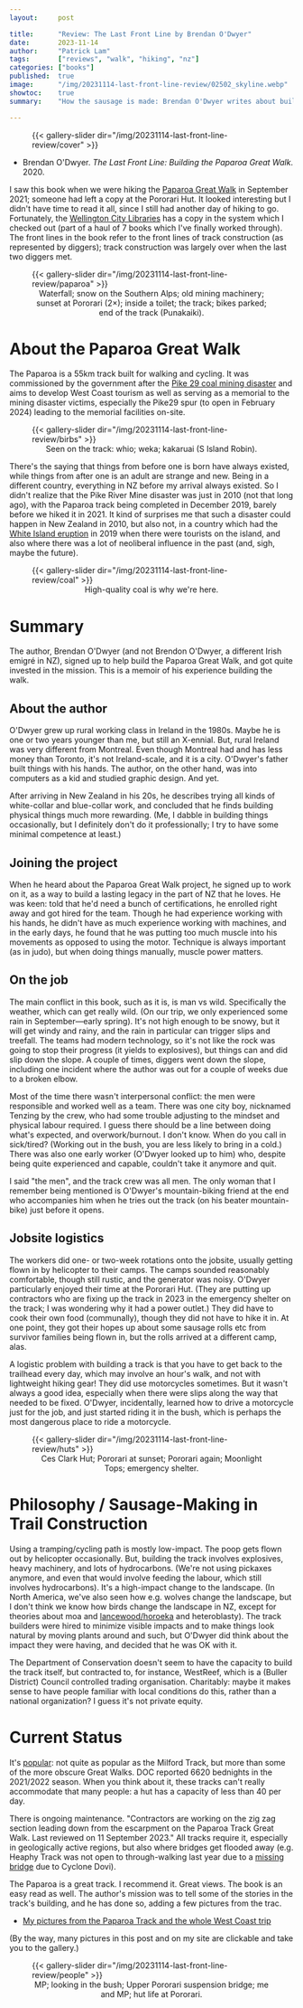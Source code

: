 ```yaml
---
layout:     post

title:      "Review: The Last Front Line by Brendan O'Dwyer"
date:       2023-11-14
author:     "Patrick Lam"
tags:       ["reviews", "walk", "hiking", "nz"]
categories: ["books"]
published:  true
image:      "/img/20231114-last-front-line-review/02502_skyline.webp"
showtoc:    true
summary:    "How the sausage is made: Brendan O'Dwyer writes about building the Paparoa Great Walk on NZ's West Coast."

---
```


<style>
.post-heading h1  { color: yellow; text-shadow: 2px 2px 2px grey; }
.meta { color: yellow; }
</style>

<figure>
{{< gallery-slider dir="/img/20231114-last-front-line-review/cover" >}}
</figure>

* Brendan O'Dwyer. _The Last Front Line: Building the Paparoa Great Walk_. 2020.

I saw this book when we were hiking the [Paparoa Great Walk](https://www.doc.govt.nz/parks-and-recreation/places-to-go/west-coast/places/paparoa-national-park/things-to-do/tracks/paparoa-track/) in
September 2021; someone had left a copy at the Pororari Hut. It looked interesting but I didn't have time to read it all, since I still had another day of hiking to go.  Fortunately, the [Wellington City
Libraries](https://www.wcl.govt.nz/) has a copy in the system which I checked out (part of a
haul of 7 books which I've finally worked through). The front lines in the book refer to the front lines of track construction (as represented by diggers); track construction was largely over when the last two diggers met.

<figure>
{{< gallery-slider dir="/img/20231114-last-front-line-review/paparoa" >}}
<figcaption style="text-align:center">Waterfall; snow on the Southern Alps; old mining machinery; sunset at Pororari (2×); inside a toilet; the track; bikes parked; end of the track (Punakaiki).</figcaption>
</figure>

# About the Paparoa Great Walk

The Paparoa is a 55km track built for walking and cycling. It was
commissioned by the government after the [Pike 29 coal mining disaster](https://nzhistory.govt.nz/culture/pike-river-mine-disaster)
and aims to develop West Coast tourism as well as serving as a
memorial to the mining disaster victims, especially the Pike29 spur
(to open in February 2024) leading to the memorial facilities on-site.

<figure>
{{< gallery-slider dir="/img/20231114-last-front-line-review/birbs" >}}
<figcaption style="text-align:center">Seen on the track: whio; weka; kakaruai (S Island Robin).</figcaption>
</figure>

There's the saying that things from before one is born have always
existed, while things from after one is an adult are strange and
new. Being in a different country, everything in NZ before my arrival
always existed. So I didn't realize that the Pike River Mine disaster
was just in 2010 (not that long ago), with the Paparoa track being
completed in December 2019, barely before we hiked it in 2021. It kind of
surprises me that such a disaster could happen in New Zealand in 2010, but also not,
in a country which had the [White Island eruption](https://en.wikipedia.org/wiki/2019_Whakaari_/_White_Island_eruption)
in 2019 when there were tourists on the island, and also where there was a lot of neoliberal influence in the past
(and, sigh, maybe the future).

<figure>
{{< gallery-slider dir="/img/20231114-last-front-line-review/coal" >}}
<figcaption style="text-align:center">High-quality coal is why we're here.</figcaption>
</figure>

# Summary

The author, Brendan O'Dwyer (and not Brendon O'Dwyer, a different Irish
emigré in NZ), signed up to help build the Paparoa Great Walk, and got
quite invested in the mission. This is a memoir of his experience
building the walk.



## About the author
O'Dwyer grew up rural working class in Ireland in the 1980s.  Maybe he
is one or two years younger than me, but still an X-ennial. But, rural
Ireland was very different from Montreal. Even though Montreal had and
has less money than Toronto, it's not Ireland-scale, and it is a city.
O'Dwyer's father built things with his hands. The author, on the other
hand, was into computers as a kid and studied graphic design. And yet.

After arriving in New Zealand in his 20s, he describes trying all
kinds of white-collar and blue-collar work, and concluded that he
finds building physical things much more rewarding. (Me, I dabble in building
things occasionally, but I definitely don't do it professionally; I try to
have some minimal competence at least.)

## Joining the project

When he heard about the Paparoa Great Walk project, he signed up to
work on it, as a way to build a lasting legacy in the part of NZ that he loves.
He was keen: told that he'd need a bunch of certifications, he
enrolled right away and got hired for the team. Though he had
experience working with his hands, he didn't have as
much experience working with machines, and in the early days, he found that he was
putting too much muscle into his movements as opposed to using the
motor. Technique is always important (as in judo), but when doing things
manually, muscle power matters.

## On the job

The main conflict in this book, such as it is, is man vs wild.
Specifically the weather, which can get really wild. (On our trip, we only
experienced some rain in September&mdash;early spring).
It's not high enough to be snowy, but it will get windy and
rainy, and the rain in particular can trigger slips and treefall. The
teams had modern technology, so it's not like the rock was going to
stop their progress (it yields to explosives), but things can and did
slip down the slope. A couple of times, diggers went down the slope,
including one incident where the author was out for a couple of weeks
due to a broken elbow.

Most of the time there wasn't interpersonal conflict: the men were
responsible and worked well as a team. There was one city boy,
nicknamed Tenzing by the crew, who had some trouble adjusting to the
mindset and physical labour required. I guess there should be a line
between doing what's expected, and overwork/burnout. I don't know.
When do you call in sick/tired?  (Working out in the bush, you are
less likely to bring in a cold.) There was also one early worker
(O'Dwyer looked up to him) who, despite being quite experienced and
capable, couldn't take it anymore and quit.

I said "the men", and the track crew was all men. The only woman that I remember being mentioned is
O'Dwyer's mountain-biking friend at the end who accompanies him when he tries out the track (on his beater mountain-bike) just
before it opens. 

## Jobsite logistics

The workers did one- or two-week rotations onto the jobsite, usually
getting flown in by helicopter to their camps.  The camps sounded
reasonably comfortable, though still rustic, and the generator was
noisy.  O'Dwyer particularly enjoyed their time at the Pororari Hut.
(They are putting up contractors who are fixing up the track in 2023
in the emergency shelter on the track; I was wondering why it had a
power outlet.) They did have to cook their own food (communally),
though they did not have to hike it in. At one point, they got their
hopes up about some sausage rolls etc from survivor families being
flown in, but the rolls arrived at a different camp, alas.

A logistic problem with building a track is that you have to get back to the
trailhead every day, which may involve an hour's walk, and not with
lightweight hiking gear! They did use motorcycles sometimes. But it
wasn't always a good idea, especially when there were slips along the
way that needed to be fixed. O'Dwyer, incidentally, learned how to
drive a motorcycle just for the job, and just started riding it in
the bush, which is perhaps the most dangerous place to ride a motorcycle.

<figure>
{{< gallery-slider dir="/img/20231114-last-front-line-review/huts" >}}
<figcaption style="text-align:center">Ces Clark Hut; Pororari at sunset; Pororari again; Moonlight Tops; emergency shelter.</figcaption>
</figure>

# Philosophy / Sausage-Making in Trail Construction

Using a tramping/cycling path is mostly low-impact. The poop gets
flown out by helicopter occasionally. But, building the track involves
explosives, heavy machinery, and lots of hydrocarbons. (We're not
using pickaxes anymore, and even that would involve feeding the
labour, which still involves hydrocarbons). It's a high-impact change
to the landscape.  (In North America, we've also seen how e.g. wolves
change the landscape, but I don't think we know how birds change the
landscape in NZ, except for theories about moa and
[lancewood/horoeka](https://www.doc.govt.nz/nature/native-plants/lancewood-horoeka/)
and heteroblasty). The track builders were hired to minimize visible
impacts and to make things look natural by moving plants around and
such, but O'Dwyer did think about the impact they were having, and decided that he was
OK with it.

The Department of Conservation doesn't seem to have the capacity to
build the track itself, but contracted to, for instance, WestReef,
which is a (Buller District) Council controlled trading organisation.
Charitably: maybe it makes sense to have people familiar with local
conditions do this, rather than a national organization? I guess it's
not private equity.

# Current Status

It's
[popular](https://www.doc.govt.nz/news/media-releases/2023-media-releases/paparoa-track-proving-a-success/):
not quite as popular as the Milford Track, but more than some of the
more obscure Great Walks. DOC reported 6620 bednights in the 2021/2022
season. When you think about it, these tracks can't really accommodate
that many people: a hut has a capacity of less than 40 per day.

There is ongoing maintenance. "Contractors are working on the zig zag
section leading down from the escarpment on the Paparoa Track Great
Walk. Last reviewed on 11 September 2023." All tracks require it,
especially in geologically active regions, but also where bridges get
flooded away (e.g. Heaphy Track was not open to through-walking last
year due to a [missing bridge](https://www.stuff.co.nz/national/politics/local-democracy-reporting/300846057/bridges-over-heaphy-tracks-troubled-waters-put-out-to-tender) due to Cyclone Dovi).

The Paparoa is a great track. I recommend it. Great views. The book is an easy read as well.
The author's mission was to tell some of the stories in the track's building, and he
has done so, adding a few pictures from the trac.

* [My pictures from the Paparoa Track and the whole West Coast trip](https://gallery.patricklam.ca/index.php?/category/1730)

(By the way, many pictures in this post and on my site are clickable and take you to the gallery.)

<figure>
{{< gallery-slider dir="/img/20231114-last-front-line-review/people" >}}
<figcaption style="text-align:center">MP; looking in the bush; Upper Pororari suspension bridge; me and MP; hut life at Pororari.</figcaption>
</figure>
